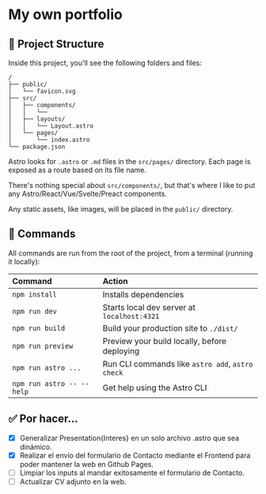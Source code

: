 # My own portfolio

## 🚀 Project Structure

Inside this project, you'll see the following folders and files:

```text
/
├── public/
│   └── favicon.svg
├── src/
│   ├── components/
│   │   └── 
│   ├── layouts/
│   │   └── Layout.astro
│   └── pages/
│       └── index.astro
└── package.json
```

Astro looks for `.astro` or `.md` files in the `src/pages/` directory. Each page is exposed as a route based on its file name.

There's nothing special about `src/components/`, but that's where I like to put any Astro/React/Vue/Svelte/Preact components.

Any static assets, like images, will be placed in the `public/` directory.

## 🧞 Commands

All commands are run from the root of the project, from a terminal (running it locally):

| Command                   | Action                                           |
| :------------------------ | :----------------------------------------------- |
| `npm install`             | Installs dependencies                            |
| `npm run dev`             | Starts local dev server at `localhost:4321`      |
| `npm run build`           | Build your production site to `./dist/`          |
| `npm run preview`         | Preview your build locally, before deploying     |
| `npm run astro ...`       | Run CLI commands like `astro add`, `astro check` |
| `npm run astro -- --help` | Get help using the Astro CLI                     |

## ✅ Por hacer...

- [x] Generalizar Presentation{Interes} en un solo archivo .astro que sea dinámico.
- [x] Realizar el envío del formulario de Contacto mediante el Frontend para poder mantener la web en Github Pages.
- [ ] Limpiar los inputs al mandar exitosamente el formulario de Contacto.
- [ ] Actualizar CV adjunto en la web.
